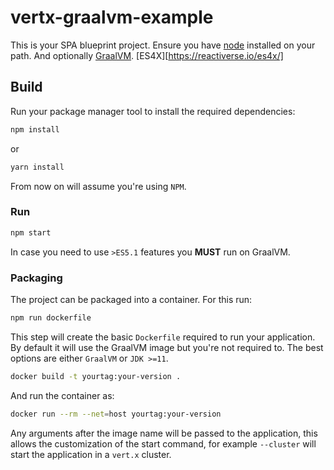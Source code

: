# vertx-graalvm-example

This is your SPA blueprint project. Ensure you have [node](https://www.nodejs.org) installed
on your path. And optionally [GraalVM](https://www.graalvm.org).
[ES4X][https://reactiverse.io/es4x/]

## Build

Run your package manager tool to install the required dependencies:

```sh
npm install
```

or

```sh
yarn install
```

From now on will assume you're using `NPM`.

### Run

```sh
npm start
```

In case you need to use `>ES5.1` features you **MUST** run on GraalVM.

### Packaging

The project can be packaged into a container. For this run:

```sh
npm run dockerfile
```

This step will create the basic `Dockerfile` required to run your application. By default it will use the GraalVM image
but you're not required to. The best options are either `GraalVM` or `JDK >=11`.


```sh
docker build -t yourtag:your-version .
```

And run the container as:

```sh
docker run --rm --net=host yourtag:your-version
```

Any arguments after the image name will be passed to the application, this allows the customization of the start command, for example `--cluster` will start the application in a `vert.x` cluster.
